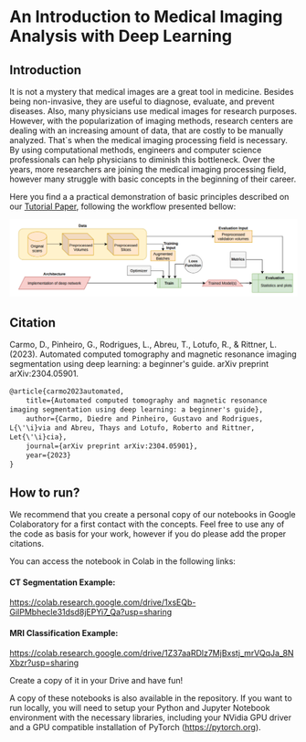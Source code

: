 # An Introduction to Medical Imaging Analysis with Deep Learning

## Introduction

It is not a mystery that medical images are a great tool in medicine. Besides being non-invasive, they are useful to diagnose, evaluate, and prevent diseases. Also, many physicians use medical images for research purposes. However, with the popularization of imaging methods, research centers are dealing with an increasing amount of data, that are costly to be manually analyzed. That`s when the medical imaging processing field is necessary. By using computational methods, engineers and computer science professionals can help physicians to diminish this bottleneck.
Over the years, more researchers are joining the medical imaging processing field, however many struggle with basic concepts in the beginning of their career. 

Here you find a a practical demonstration of basic principles described on our [Tutorial Paper](https://arxiv.org/pdf/2304.05901.pdf), following the workflow presented bellow:

<img src=https://github.com/MICLab-Unicamp/Medical-Imaging-Tutorial/blob/main/workflow.png>

## Citation

Carmo, D., Pinheiro, G., Rodrigues, L., Abreu, T., Lotufo, R., & Rittner, L. (2023). Automated computed tomography and magnetic resonance imaging segmentation using deep learning: a beginner's guide. arXiv preprint arXiv:2304.05901.

    @article{carmo2023automated,
        title={Automated computed tomography and magnetic resonance imaging segmentation using deep learning: a beginner's guide},
        author={Carmo, Diedre and Pinheiro, Gustavo and Rodrigues, L{\'\i}via and Abreu, Thays and Lotufo, Roberto and Rittner, Let{\'\i}cia},
        journal={arXiv preprint arXiv:2304.05901},
        year={2023}
    }

## How to run?

We recommend that you create a personal copy of our notebooks in Google Colaboratory for a first contact with the concepts. Feel free to use any of the code as basis for your work, however if you do please add the proper citations.

You can access the notebook in Colab in the following links:

#### CT Segmentation Example:

https://colab.research.google.com/drive/1xsEQb-GilPMbhecle31dsd8jEPYi7_Qa?usp=sharing

#### MRI Classification Example:

https://colab.research.google.com/drive/1Z37aaRDlz7MjBxstj_mrVQqJa_8NXbzr?usp=sharing

Create a copy of it in your Drive and have fun!

A copy of these notebooks is also available in the repository. If you want to run locally, you will need to setup your Python and Jupyter Notebook environment with the necessary libraries, including your NVidia GPU driver and a GPU compatible installation of PyTorch (https://pytorch.org).
